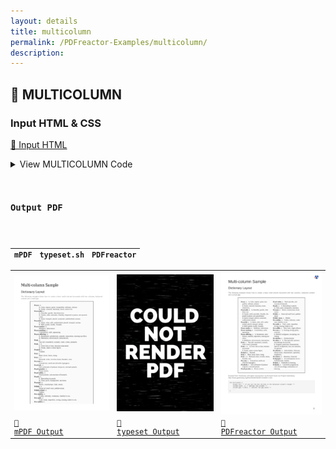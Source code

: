 ```yaml
---
layout: details
title: multicolumn
permalink: /PDFreactor-Examples/multicolumn/
description: 
---
```




## 🔬 MULTICOLUMN

### Input HTML & CSS

[📄 Input HTML](https://raw.githubusercontent.com/azettl/compare.html2pdf.tools/master//html/PDFreactor%20Examples/multicolumn/multicolumn.html)

<details>
    <summary>
        View MULTICOLUMN Code
    </summary>
    <pre>
        <code>
            &lt;!DOCTYPE html&gt;
&lt;html lang=&quot;en-US&quot;&gt;
    &lt;head&gt;
        &lt;meta content=&quot;text/html; charset=UTF-8&quot; http-equiv=&quot;Content-Type&quot;/&gt;
        &lt;title&gt;Multi-column Sample&lt;/title&gt;
        
        &lt;style&gt;
            /***************************************************
             * Page
             ***************************************************/
            
            @page {
                margin: 1.5cm;
                
                @bottom-right {
                    content: counter(page);
                    vertical-align: top;
                    font-size: 12pt;
                    color: black;
                }
            }
            
            /* Styles that should specifically not affect browsers */
            @media print {
                .pageBreak + * {
                    break-before: page;
                    margin-top: 0;
                }
            
                .pageBreakBefore {
                    break-before: page;
                    margin-top: 0;
                }
                
                h1 {
                    break-before: page;
                    margin-top: 0 !important;
                }
            }
            
            /* Some basic style for browsers */
            @media screen {
                
                html {
                    background-color: lightgray;
                }
                
                body {
                    max-width: 1200px;
                    margin: 8px auto;
                    
                    padding: 32px;
                    padding-top: 0;
                    border: 1px solid darkgray;
                    background-color: white;
                }
                
                img {
                    max-width: 18cm;
                }
                
                h1 {
                    margin-top: 1cm !important;
                }
            }
            
            /***************************************************
             * General
             ***************************************************/
            
            html {
                font-family: arial, sans-serif;
                font-size: 10pt;
                color: #222222;
            }
            
            div, div p, blockquote {
                color: #222222;
            }
            
            h1, h2, h3, h4, h5, h6 {
                font-weight: normal;
                margin-top: 0.6cm;
                break-after: avoid;
            }
            
            h1 {
                font-size: 24pt;
                margin-bottom: 0.5cm;
            }
            
            h2 {
                font-size: 18pt;
                margin: 0.4cm 0;
            }
            
            h3 {
                font-size: 14pt;
                margin: 0.4cm 0;
            }
            
            h4 {
                font-size: 12pt;
                text-decoration: underline;
                margin-bottom: 0.25cm;
            }
            
            p, td, th, li {
                font-size: 10pt;
                line-height: 1.25;
                color: #666666;
            }
            
            p {
                text-align: justify;
            }
            
            a {
                color: #e41d03;
                text-decoration: underline;
            }
            
            barcode, math {
                color: black;
            }
            
            blockquote {
                font-family: 'times new roman', serif;
                font-style: italic;
                margin: 2mm;
                padding: 0;
            }
            
            table {
                margin-left: auto;
                margin-right: auto;
                border-collapse: collapse;
                background-color: transparent;
            }
            
            table, td, th {
                border: thin solid #e1e1e1;
            }
            
            td, th {
                padding: 0.2cm;
            }
            
            th {
                text-align: center;
                background-color: #f5f5f5;
            }
            
            
            
            
            table.code, td.code, div.code, img.sample {
                background-color: #f5f5f5;
                break-before: avoid;
            }
            
            ul, ol {
                break-inside: avoid;
            }
            
            
            
            
            /***************************************************
             * Box Classes
             ***************************************************/
            
            div.code, div.result, div.experimentalNote, img.sample {
                margin-bottom: 0.25cm;
                border: 1pt solid #e1e1e1;
                padding: 2.5mm;
                break-before: avoid;
                break-inside: avoid;
            }
            
            div.code p {
                text-align: inherit;
            }
            
            :-ro-matches(div.code, div.result) p:first-of-type {
                margin-top: 0;
            }
            
            :-ro-matches(div.code, div.result) p:last-of-type {
                margin-bottom: 0;
            }
            
            code, .code {
                font-family: 'courier new', monospace;
                font-size: 8pt;
                line-height: 1.2;
            }
            
            code {
                white-space: pre;
            }
            
            code .comment {
                color: #3f7f5f;
            }
            
            div.result {
                font-family: 'times new roman', serif;
                border: 1pt solid #222222;
                background-color: white;
            }
            
            div.result p {
                color: #222222;
            }
            
            div.result p:first-child {
                margin-top: 0;
            }
            
            div.result p:last-child {
                margin-bottom: 0;
            }
            
            div.experimentalNote {
                border-color: yellow;
                background-color: lightyellow;
                margin: 1cm 0;
                text-align: justify;
            }
            
            /***************************************************
             * Break Classes
             ***************************************************/
            
            .columnBreak {
                break-after: column;
            }
            
            /******************************************
             * Preferences
             *******************************************/
            
            @-ro-preferences {
                page-layout: 1 column;
                initial-zoom: fit-page;
            }
            &lt;/style&gt;
        &lt;style&gt;/* Fonts */

@font-face {
    font-family: Handwriting;
    src: url(&quot;JOURNAL.TTF&quot;) format(&quot;truetype&quot;);
}

@page landscape {
    size: A4 landscape;
}



/* General */

h2:not(:first-of-type) {
    break-before: page;
    margin-top: 0;
}

div.sample {
    border: thin solid black;
    hyphens: auto;
}


/* Sample: Dictionary */

div.dictionary {
    line-height: 1.2;
    hyphenate-before: 3;
    hyphenate-after: 4;
    
    -webkit-column-count: 2;
    -moz-column-count: 2;
    column-count: 2;
    
    -webkit-column-gap: 0.25in;
    -moz-column-gap: 0.25in;
    column-gap: 0.25in;
    
    padding: 0.25in;
    
    width: 5in;
    margin: auto;
    
    font-family: 'times new roman', serif;
    font-size: 10pt;
    
    background-color: rgb(250,250,250);
}

div.dictionary dl {
    margin: 0;
}

div.dictionary dt, 
div.dictionary dd {
    margin-left: 0.1in;
    break-before: avoid;
}

div.dictionary dt {
    text-indent: -0.1in;
    float: left;
    padding-right: 0.1in;
}

div.dictionary dd + div.dictionary dt {
    break-before: auto;
}

div.dictionary .smcap {
    font-variant: small-caps;
}

div.dictionary .lowercase {
    text-transform: lowercase;
}


/* Sample: Journal */

div.script {
    width: 5.5in;
    height: 6in;
    
    -webkit-column-width: 2.5in;
    -moz-column-width: 2.5in;
    column-width: 2.5in;
    
    -webkit-column-gap: 0.5in;
    -moz-column-gap: 0.5in;
    column-gap: 0.5in;
    
    -webkit-column-fill: auto;
    -moz-column-fill: auto;
    column-fill: auto;
    
    margin: auto;
    
    padding: 0.25in;
    padding-left: 0.5in;
    padding-right: 0.75in;
    
    font-family: Handwriting;
    
    background-image: -webkit-linear-gradient(0deg, burlywood -20%, beige 7%, beige 93%, burlywood 120%);
    background-image: -moz-linear-gradient(0deg, burlywood -20%, beige 7%, beige 93%, burlywood 120%);
    background-image: linear-gradient(90deg, burlywood -20%, beige 7%, beige 93%, burlywood 120%);
    
    hyphens: none;
}

div.script p {
    font-size: 14pt;
    line-height: 1.6;
    color: black;
}

div.script p:first-child {
    margin-top: 0;
}


/* Sample: Restaurant Menu */

div.menu {
    -webkit-column-count: 2;
    -moz-column-count: 2;
    column-count: 2;
    
    -webkit-column-gap: 0.25in;
    -moz-column-gap: 0.25in;
    column-gap: 0.25in;
    
    -webkit-column-rule: thin solid gray;
    -moz-column-rule: thin solid gray;
    column-rule: thin solid gray;
    
    padding: 0.1in 0.25in 0.2in;
    
    counter-reset: nr 16;
}

div.menu h1,
div.menu h2,
div.menu p,
div.menu li {
    font-family: 'times new roman', serif;
}

div.menu h1 {
    -webkit-column-span: all;
    -moz-column-span: all;
    column-span: all;
    
    margin-top: 0;
    padding-top: 3.5pt;
    padding-bottom: 4pt;
    
    text-align: center;
    
    color: black;
    
    font-variant: small-caps;
    font-weight: bold;
    font-size: 20pt;
    
    break-before: auto;
}

div.menu h1 + * {
    margin-top: 0;
}

div.menu h2 {
    margin-top: 0;
    
    text-align: left;
    
    color: black;
    
    font-variant: small-caps;
    font-weight: normal;
    font-size: 14pt;
    
    break-before: auto;
}

div.menu p,
div.menu li {
    color: black;
    font-size: 12pt;
}

div.menu img {
    display: block;
    
    width: 100%; 
    
    -webkit-column-span: all;
    -moz-column-span: all;
    column-span: all;
    
    margin-top: 0.25in;
    margin-bottom: 0.25in;
}

div.menu li {
    list-style-type: none;
    line-height: 1;
    
    margin-top: 0.1in;
    
    text-indent: -0.1in;
    
    counter-increment: nr;
}

div.menu li::before {
    content: counter(nr) &quot;.&quot;;
    
    float: left;
    
    width: 0.25in;
    margin-left: -0.35in;
    margin-right: 0.2in;
    
    text-align: right;
}


/* Sample: Article */

div.article {
    height: 2.5in;
    
    -webkit-column-count: 5;
    -moz-column-count: 5;
    column-count: 5;
    
    padding: 0.1in;
    
    background-image: -webkit-linear-gradient(3deg, indianred 15px, white 16px);
    background-image: -moz-linear-gradient(3deg, indianred 15px, white 16px);
    background-image: linear-gradient(87deg, indianred 15px, white 16px);
}

div.article h1 {
    text-align: right;
    
    color: black;
    
    font-family: 'times new roman', serif;
    font-size: 20pt;
    font-weight: bold;
    
    break-before: auto;
    
    break-after: column;
    
    margin-top: 0;
}

div.article p {
    font-family: 'times new roman', serif;
    font-size: 10.25pt;
    line-height: 1.3;
    
    margin-top: 0;
    margin-bottom: 0;
    text-indent: 0.25in;
    
    color: black;
}

div.article p:first-of-type,
div.article img + p {
    text-indent: 0in;
}

div.article img {
    display: block;
    
    margin: auto;
    
    break-before: column;
    
    break-after: column;
    
    height: 100%;
}

/* Sample: Base-line */

div.grid {
    page: landscape; 
}

div.surround h2 {
    margin: 0;
    break-before: avoid;
}

div.container &gt; h2 {
    margin-bottom: 5pt;
    font-family: 'courier new', monospace;
    font-size: 14pt;
    text-align: center;
}

div.gridlayout {
    -ro-line-grid: create;
    padding: 3pt; 
    line-height: 1.2;
    height: 5.2in;
    width: 3.28in;
    
    -webkit-column-count: 3;
    -moz-column-count: 3;
    column-count: 3;
    
    -webkit-column-fill: auto;
    -moz-column-fill: auto;
    column-fill: auto;
}

div.container {
    float: left;
    margin-right: 6px;
}

div.gridlayout h2 {
    margin: 12pt 0 6pt;
}

div.gridlayout h2:first-child {
    margin-top: 0;
}

div.gridlayout p {
    line-height: inherit;
    margin: 0;
}

div.none {
    -ro-line-snap: none;
}

div.baseline {
    -ro-line-snap: baseline;
}

div.contain {
    -ro-line-snap: contain;
}

p.source {
    text-align: left;
}

span.nobreak {
    white-space: pre;
}
&lt;/style&gt;
    &lt;/head&gt;
    &lt;body&gt;
        &lt;h1&gt;Multi-column Sample&lt;/h1&gt;
        
        &lt;h2&gt;Dictionary Layout&lt;/h2&gt;
        
        &lt;p&gt;The following example shows how to create a basic multi-column 
           document with two columns, balanced content and a small gap.
        &lt;/p&gt; 
        
        &lt;div class=&quot;sample dictionary&quot;&gt;
            &lt;dl&gt;
                
                &lt;dt&gt;&lt;b&gt;Peace&lt;/b&gt;, &lt;i&gt;n.&lt;/i&gt;&lt;/dt&gt;
                &lt;dd&gt;&lt;b&gt;1.&lt;/b&gt; Calm, repose, quiet, tranquillity, stillness, silence.&lt;/dd&gt;
                &lt;dd&gt;&lt;b&gt;2.&lt;/b&gt; Amity, concord, harmony, truce, &lt;span class=&quot;smcap lowercase&quot;&gt;ARMISTICE&lt;/span&gt;.&lt;/dd&gt;
                
                &lt;dt&gt;&lt;b&gt;Peaceable&lt;/b&gt;, &lt;i&gt;a.&lt;/i&gt;&lt;/dt&gt;
                &lt;dd&gt;&lt;b&gt;1.&lt;/b&gt; Peaceful, pacific, free from war.&lt;/dd&gt;
                &lt;dd&gt;&lt;b&gt;2.&lt;/b&gt; Gentle, mild, amicable, friendly, disposed to peace, not quarrelsome.&lt;/dd&gt;
                &lt;dd&gt;&lt;b&gt;3.&lt;/b&gt; Quiet, tranquil, placid, unmoved, undisturbed, serene.&lt;/dd&gt;
                
                &lt;dt&gt;&lt;b&gt;Peaceful&lt;/b&gt;, &lt;i&gt;a.&lt;/i&gt;&lt;/dt&gt;
                &lt;dd&gt;&lt;b&gt;1.&lt;/b&gt; Quiet, calm, still, undisturbed, placid, tranquil, serene.&lt;/dd&gt;
                &lt;dd&gt;&lt;b&gt;2.&lt;/b&gt; Mild, gentle, kindly, friendly.&lt;/dd&gt;
                
                &lt;dt&gt;&lt;b&gt;Peace-maker&lt;/b&gt;, &lt;i&gt;n.&lt;/i&gt;&lt;/dt&gt;
                &lt;dd&gt;Mediator, intercessor.&lt;/dd&gt;
                
                &lt;dt&gt;&lt;b&gt;Peace-making&lt;/b&gt;, &lt;i&gt;a.&lt;/i&gt;&lt;/dt&gt;
                &lt;dd&gt;Conciliatory, mild, appeasing.&lt;/dd&gt;
                
                &lt;dt&gt;&lt;b&gt;Peace-offering&lt;/b&gt;, &lt;i&gt;n.&lt;/i&gt;&lt;/dt&gt;
                &lt;dd&gt;&lt;b&gt;1.&lt;/b&gt; Atonement, satisfaction, amends, reparation, atoning sacrifice.&lt;/dd&gt;
                &lt;dd&gt;&lt;b&gt;2.&lt;/b&gt; Mediation, olive-branch, intercession.&lt;/dd&gt;
                
                &lt;dt&gt;&lt;b&gt;Peak&lt;/b&gt;, &lt;i&gt;n.&lt;/i&gt;&lt;/dt&gt;
                &lt;dd&gt;Top (&lt;i&gt;of a mountain&lt;/i&gt;), summit, crest, crown, pinnacle.&lt;/dd&gt;
                
                &lt;dt&gt;&lt;b&gt;Peak&lt;/b&gt;, &lt;i&gt;v. n.&lt;/i&gt;&lt;/dt&gt;
                &lt;dd&gt;&lt;b&gt;1.&lt;/b&gt; Grow thin or lean, become emaciated.&lt;/dd&gt;
                &lt;dd&gt;&lt;b&gt;2.&lt;/b&gt; Sneak, make a mean figure.&lt;/dd&gt;
                
                &lt;dt&gt;&lt;b&gt;Peaked&lt;/b&gt;, &lt;i&gt;a.&lt;/i&gt;&lt;/dt&gt;
                &lt;dd&gt;Pointed.&lt;/dd&gt;
                
                &lt;dt&gt;&lt;b&gt;Peal&lt;/b&gt;, &lt;i&gt;n.&lt;/i&gt;&lt;/dt&gt;
                &lt;dd&gt;Blast, burst, blare, clang.&lt;/dd&gt;
                
                &lt;dt&gt;&lt;b&gt;Peal&lt;/b&gt;, &lt;i&gt;v. n.&lt;/i&gt;&lt;/dt&gt;
                &lt;dd&gt;Resound, echo, re-echo, boom, thunder, roar.&lt;/dd&gt;
                
                &lt;dt&gt;&lt;b&gt;Pea-nut&lt;/b&gt;, &lt;i&gt;n.&lt;/i&gt;&lt;/dt&gt;
                &lt;dd&gt;Ground-nut, earth-nut (&lt;i&gt;Arachis hypog&amp;#230;a&lt;/i&gt;).&lt;/dd&gt;
                
                &lt;dt&gt;&lt;b&gt;Pearlash&lt;/b&gt;, &lt;i&gt;n.&lt;/i&gt;&lt;/dt&gt;
                &lt;dd&gt;Sub-carbonate of potassa (&lt;i&gt;impure&lt;/i&gt;), calcined potash.&lt;/dd&gt;
                
                &lt;dt&gt;&lt;b&gt;Pearl-powder&lt;/b&gt;, &lt;i&gt;n.&lt;/i&gt;&lt;/dt&gt;
                &lt;dd&gt;&lt;span class=&quot;smcap&quot;&gt;Pearl-white&lt;/span&gt;.&lt;/dd&gt;
                
                &lt;dt&gt;&lt;b&gt;Pearl-white&lt;/b&gt;, &lt;i&gt;n.&lt;/i&gt;&lt;/dt&gt;
                &lt;dd&gt;Pearl-powder, sub-muriate of bismuth.&lt;/dd&gt;
                
                &lt;dt&gt;&lt;b&gt;Pearly&lt;/b&gt;, &lt;i&gt;a.&lt;/i&gt;&lt;/dt&gt;
                &lt;dd&gt;&lt;b&gt;1.&lt;/b&gt; Abounding in pearls.&lt;/dd&gt;
                &lt;dd&gt;&lt;b&gt;2.&lt;/b&gt; Clear, pure, transparent, nacreous.&lt;/dd&gt;
                
                &lt;dt&gt;&lt;b&gt;Peasant&lt;/b&gt;, &lt;i&gt;n.&lt;/i&gt;&lt;/dt&gt;
                &lt;dd&gt;Rustic, countryman, hind, swain.&lt;/dd&gt;
                
                &lt;dt&gt;&lt;b&gt;Pebble&lt;/b&gt;, &lt;i&gt;n.&lt;/i&gt;&lt;/dt&gt;
                &lt;dd&gt;Stone (&lt;i&gt;of small size&lt;/i&gt;), pebble-stone.&lt;/dd&gt;
                
                &lt;dt&gt;&lt;b&gt;Pebble-stone&lt;/b&gt;, &lt;i&gt;n.&lt;/i&gt;&lt;/dt&gt;
                &lt;dd&gt;Pebble.&lt;/dd&gt;
                
                &lt;dt&gt;&lt;b&gt;Peccability&lt;/b&gt;, &lt;i&gt;n.&lt;/i&gt;&lt;/dt&gt;
                &lt;dd&gt;Frailty, infirmity, weakness, liability to sin.&lt;/dd&gt;
                
                &lt;dt&gt;&lt;b&gt;Peccable&lt;/b&gt;, &lt;i&gt;a.&lt;/i&gt;&lt;/dt&gt;
                &lt;dd&gt;Frail, weak, imperfect, erring, sinning, liable to sin.&lt;/dd&gt;
                
                &lt;dt&gt;&lt;b&gt;Peccadillo&lt;/b&gt;, &lt;i&gt;n.&lt;/i&gt;&lt;/dt&gt;
                &lt;dd&gt;Petty fault, slight offence.&lt;/dd&gt;
                
                &lt;dt&gt;&lt;b&gt;Peccant&lt;/b&gt;, &lt;i&gt;a.&lt;/i&gt;&lt;/dt&gt;
                &lt;dd&gt;&lt;b&gt;1.&lt;/b&gt; Sinning, erring, guilty, criminal.&lt;/dd&gt;
                &lt;dd&gt;&lt;b&gt;2.&lt;/b&gt; Morbid, malignant, corrupting, corroding.&lt;/dd&gt;
                
                &lt;dt&gt;&lt;b&gt;Peculation&lt;/b&gt;, &lt;i&gt;n.&lt;/i&gt;&lt;/dt&gt;
                &lt;dd&gt;Embezzlement.&lt;/dd&gt;
                
                &lt;dt&gt;&lt;b&gt;Peculiar&lt;/b&gt;, &lt;i&gt;a.&lt;/i&gt;&lt;/dt&gt;
                &lt;dd&gt;&lt;b&gt;1.&lt;/b&gt; That specially pertains, that belongs exclusively.&lt;/dd&gt;
                &lt;dd&gt;&lt;b&gt;2.&lt;/b&gt; Singular, particular, characteristic, special, exceptional, rare, not common, not general.&lt;/dd&gt;
                
                &lt;dt&gt;&lt;b&gt;Peculiarity&lt;/b&gt;, &lt;i&gt;n.&lt;/i&gt;&lt;/dt&gt;
                &lt;dd&gt;Individuality, idiocrasy, idiosyncrasy, characteristic, speciality, singularity.&lt;/dd&gt;
                
                &lt;dt&gt;&lt;b&gt;Pecuniary&lt;/b&gt;, &lt;i&gt;a.&lt;/i&gt;&lt;/dt&gt;
                &lt;dd&gt;Monetary, financial.&lt;/dd&gt;
               
                &lt;dt&gt;&lt;b&gt;Pedagogue&lt;/b&gt;, &lt;i&gt;n.&lt;/i&gt;&lt;/dt&gt;
                &lt;dd&gt;[&lt;i&gt;A contemptuous term.&lt;/i&gt;] Schoolmaster, teacher.&lt;/dd&gt;
                
                &lt;dt&gt;&lt;b&gt;Pedant&lt;/b&gt;, &lt;i&gt;n.&lt;/i&gt;&lt;/dt&gt;
                &lt;dd&gt;Pretender to learning.&lt;/dd&gt;
                
                &lt;dt&gt;&lt;b&gt;Pedantic&lt;/b&gt;, &lt;i&gt;a.&lt;/i&gt;&lt;/dt&gt;
                &lt;dd&gt;Conceited, pragmatical, vain of knowledge, ostentations of learning.&lt;/dd&gt;
                
            &lt;/dl&gt;
        &lt;/div&gt;
        
        &lt;p class=&quot;source&quot;&gt;Excerpt from &quot;Dictionary of English Synonymes&quot; by Richard Soule via Project Gutenberg:
            &lt;span class=&quot;nobreak&quot;&gt;http://www.gutenberg.org/files/38390/38390-h/38390-h.htm&lt;/span&gt;&lt;/p&gt;
        
        &lt;div class=&quot;code&quot;&gt;
            &lt;code&gt;div.dictionary {
    height 6in; /* if not set the box shrinks to the balanced column's height */
    column-count: 2; /* defines two columns */
    column-gap: 0.25in; /* defines the gap width */
    ...
}&lt;/code&gt;
        &lt;/div&gt;
        
        
        &lt;h2&gt;Journal Layout&lt;/h2&gt;
        
        &lt;p&gt;In this example the columns are defined by width and their content 
           is laid out to fully fill each column before beginning the next 
           rather than balancing all column heights equally. The gap is a 
           little bigger, to leave room for written side-notes.
        &lt;/p&gt;
        
        &lt;div class=&quot;sample script&quot;&gt;
            &lt;p&gt;Monday, 8th.&lt;br/&gt;Fresh Breezes and Cloudy weather the most part of these 24 hours. At 10 a.m. weighed and came to sail; at Noon the South Foreland bore North-East 1/2 North, distant 6 or 7 Miles. Wind West by North, North-West.&lt;/p&gt;
            
            &lt;p&gt;Tuesday, 9th.&lt;br/&gt;Gentle breezes and Cloudy weather. At 7 p.m. the Tide being against us, Anchored in 13 fathoms of Water; Dungeness South-West by West. At 11 a.m. Weighed and made Sail down Channel; at Noon, Beachy Head, North by East 1/2 East, distant 6 Leagues, Latitude observed 50 degrees 30 minutes North. Wind North-West to North.&lt;/p&gt;
            
            &lt;p&gt;Wednesday, 10th.&lt;br/&gt;Variable: light Airs and Clear weather. At 8 p.m. Beachy Head North-East by East, distant 4 Leagues, and at 8 a.m. it bore North-East by North, 9 Leagues. Found the Variation of the Compass to be 23 degrees West; at Noon the Isle of Wight North-West by North. Wind West by North, North-East by East.&lt;/p&gt;
            
            &lt;p&gt;Thursday, 11th.&lt;br/&gt;Light Airs and Clear weather. At 8 p.m. Dunnose North by West 5 Leagues, and at 4 a.m. it bore North-North-East 1/2 East, distant 5 Leagues. Wind Variable.&lt;/p&gt;
            
        &lt;/div&gt;
        
        &lt;p class=&quot;source&quot;&gt;Excerpt from &quot;Captain Cook's Journal, First Voyage&quot;, Chapter 1 &quot;England to Rio Janeiro&quot; by James Cook via Project Gutenberg:
            &lt;span class=&quot;nobreak&quot;&gt;http://www.gutenberg.org/files/8106/8106-h/8106-h.htm&lt;/span&gt;&lt;/p&gt;
        
        &lt;div class=&quot;code&quot;&gt;&lt;code&gt;div.script {
    width: 5.5in;
    height: 6in; /* if not set columns will use space until end of the page */
    column-width: 2.5in; /* define column width, makes two for this box */
    column-gap: 0.5in;
    column-fill: auto; /* disables balanced column layout */
}&lt;/code&gt;&lt;/div&gt;
        
        
        &lt;h2&gt;Restaurant Menu with Spanning Content&lt;/h2&gt;
        
        &lt;p&gt;The following example shows an advanced layout with rules between
           columns and a headline and an image spanning the columns.
        &lt;/p&gt;
        
        &lt;div class=&quot;sample menu&quot;&gt;
            &lt;h1&gt;Sushi&lt;/h1&gt;
            
            &lt;p&gt;&lt;b&gt;Sushi&lt;/b&gt; (&lt;span lang=&quot;ja&quot;&gt;すし, 寿司, 鮨, 鮓, 寿斗, 寿し, 壽司&lt;/span&gt;)
               is a Japanese food consisting of cooked vinegared rice 
               (&lt;i&gt;shari&lt;/i&gt;) combined with other ingredients (&lt;i&gt;neta&lt;/i&gt;). 
               Neta and forms of sushi presentation vary, but the ingredient 
               which all sushi have in common is &lt;i&gt;shari&lt;/i&gt;. The most common 
               &lt;i&gt;neta&lt;/i&gt; is seafood.
            &lt;/p&gt;
            
            &lt;div&gt;
                &lt;img src=&quot;sushi.jpg&quot; alt=&quot;Sushi&quot; /&gt;
            &lt;/div&gt;
            
            &lt;h2&gt;Maki Sushi&lt;/h2&gt;
            
            &lt;ol&gt;
                &lt;li&gt;&lt;b&gt;Avocado Maki&lt;/b&gt;&lt;br/&gt;&lt;i&gt;avocado, rice and nori (dried seaweed)&lt;/i&gt;
                &lt;/li&gt;
                &lt;li&gt;&lt;b&gt;Kappa Maki&lt;/b&gt;&lt;br/&gt;&lt;i&gt;cucumber, rice and nori (dried seaweed)&lt;/i&gt;
                &lt;/li&gt;
                &lt;li&gt;&lt;b&gt;Sake Maki&lt;/b&gt;&lt;br/&gt;&lt;i&gt;salmon, rice and nori (dried seaweed)&lt;/i&gt;
                &lt;/li&gt;
                &lt;li&gt;&lt;b&gt;Tekka Maki&lt;/b&gt;&lt;br/&gt;&lt;i&gt;tuna, rice and nori (dried seaweed)&lt;/i&gt;
                &lt;/li&gt;
                
            &lt;/ol&gt;
            
            &lt;h2&gt;Nigiri Sushi&lt;/h2&gt;
            
            &lt;ol&gt;
                &lt;li&gt;&lt;b&gt;Sake Nigiri&lt;/b&gt;&lt;br/&gt;&lt;i&gt;salmon, rice&lt;/i&gt;
                &lt;/li&gt;
                &lt;li&gt;&lt;b&gt;Ebi Nigiri&lt;/b&gt;&lt;br/&gt;&lt;i&gt;shrimp, rice&lt;/i&gt;
                &lt;/li&gt;
                &lt;li&gt;&lt;b&gt;Maguro Nigiri&lt;/b&gt;&lt;br/&gt;&lt;i&gt;tuna, rice&lt;/i&gt;
                &lt;/li&gt;
            &lt;/ol&gt;
            
        &lt;/div&gt;
        
        &lt;p class=&quot;source&quot;&gt;Excerpt &quot;Sushi&quot; from Wikipedia:
            &lt;span class=&quot;nobreak&quot;&gt;http://en.wikipedia.org/wiki/Sushi&lt;/span&gt;&lt;/p&gt;
        
        &lt;div class=&quot;code&quot;&gt;&lt;code&gt;div.menu {
    column-count: 2;
    column-gap: 0.25in;
    column-rule: thin solid gray; /* adds a thin gray line between columns*/
    ...
}
div.menu h1 {
    column-span: all; /* heading spans all the columns */
    ...
}
div.menu img {
    display: block;
    width: 100%;
    margin-top: 0.25in;
    margin-bottom: 0.25in;
    column-span: all; /* picture spans all the columns */
    ...
}&lt;/code&gt;&lt;/div&gt;
        
        
        
        &lt;h2&gt;Article with Single-Content Columns&lt;/h2&gt;
        
        &lt;p&gt;This simple example shows how content like a heading or image can
           be made sole content of a column using manual column breaks.
        &lt;/p&gt;
        
        &lt;div class=&quot;sample article&quot;&gt;
            &lt;h1&gt;United States Capitol&lt;/h1&gt;
            &lt;p&gt;The United States Capitol is the meeting place of the United 
               States Congress, the legislature of the federal government of 
               the United States.
            &lt;/p&gt;
            &lt;p&gt;Located in Wash&amp;shy;ing&amp;shy;ton, D.C., it sits atop Capitol Hill 
               at the eastern end of the National Mall. Though it has never 
               been the geographic center of the federal district, the Capitol 
               is the origin by which both the quadrants of the District are 
               divided and the city was planned. Officially, both the east and 
               west sides of the Capitol are referred to as &quot;fronts.&quot;
           &lt;/p&gt;
           &lt;img src=&quot;capitol.jpg&quot; alt=&quot;United States Capitol&quot;/&gt;
           &lt;p&gt;Historically, however, only the east front of the building was 
               intended for the arrival of visitors and dignitaries.
           &lt;/p&gt;
           &lt;p&gt;Like the federal buildings for the executive and judicial 
              branches, it is built in the distinctive neoclassical style and 
              has a white exterior.
           &lt;/p&gt;
        &lt;/div&gt;
        
        &lt;p class=&quot;source&quot;&gt;Excerpt &quot;United States Capitol&quot; from Wikipedia:
            &lt;span class=&quot;nobreak&quot;&gt;http://en.wikipedia.org/wiki/United_States_Capitol&lt;/span&gt;&lt;/p&gt;
        
        &lt;div class=&quot;code&quot;&gt;&lt;code&gt;div.article {
    height: 2.5in;
    column-count: 5;
    ...
}
div.article h1 {
    break-after: column; /* explicit break ensures heading has own column */
    ...
}
div.article img {
    display: block;
    height: 100%; /* makes the picture as high as the column it's in */
    margin: auto;
    break-before: column; /* explicit breaks ensure picture has own column */
    break-after: column;
}&lt;/code&gt;&lt;/div&gt;
        
        &lt;div class=&quot;grid&quot; lang=&quot;la&quot;&gt;
            
        &lt;h2&gt;Ensuring Vertical Rhythm for Improved Readability&lt;/h2&gt;
        
        &lt;p&gt;This sample shows how the different values of the property &lt;code&gt;-ro-line-snap&lt;/code&gt;
        are used to align the text vertically to a virtual grid, giving the content a more pleasant look.&lt;/p&gt;
            &lt;div class=&quot;surround&quot;&gt;
                &lt;div class=&quot;container&quot;&gt;
                    &lt;h2&gt;-ro-line-snap: none&lt;/h2&gt;
                    &lt;div class=&quot;sample gridlayout none&quot;&gt;
                        &lt;h2&gt;Lorem&lt;/h2&gt; 
                        &lt;p&gt;ipsum dolor sit amet, consetetur sadipscing elitr, sed diam nonumy eirmod tempor invidunt ut labore et dolore magna aliquyam erat, sed diam voluptua. At vero eos et accusam et justo duo dolores et ea rebum. Stet clita kasd gubergren, no sea takimata sanctus est Lorem ipsum dolor sit amet.&lt;/p&gt; &lt;h2&gt;Lorem&lt;/h2&gt; &lt;p&gt;ipsum dolor sit amet, consetetur sadipscing elitr, sed diam nonumy eirmod tempor invidunt ut labore et dolore magna aliquyam erat, sed diam voluptua. At vero eos et accusam et justo duo dolores et ea rebum. Stet clita kasd gubergren, no sea takimata sanctus est Lorem ipsum dolor sit amet.
                        Lorem ipsum dolor sit amet, consetetur sadipscing elitr, sed diam nonumy eirmod tempor invidunt ut labore et dolore magna aliquyam erat, sed diam voluptua. At vero eos et accusam et justo duo dolores et ea rebum. Stet clita kasd gubergren, no sea takimata sanctus est Lorem ipsum dolor sit amet.&lt;/p&gt; &lt;h2&gt;Lorem&lt;/h2&gt; &lt;p&gt;ipsum dolor sit amet, consetetur sadipscing elitr, sed diam nonumy eirmod tempor invidunt ut labore et dolore magna aliquyam erat, sed diam voluptua. At vero eos et accusam et justo duo dolores et ea rebum. Stet clita kasd gubergren, no sea takimata sanctus est Lorem ipsum dolor sit amet.&lt;/p&gt;
                    &lt;/div&gt;
                &lt;/div&gt;
                &lt;div class=&quot;container&quot;&gt;
                    &lt;h2&gt;-ro-line-snap: baseline&lt;/h2&gt;
                    &lt;div class=&quot;sample gridlayout baseline&quot;&gt;
                        &lt;h2&gt;Lorem&lt;/h2&gt; 
                        &lt;p&gt;ipsum dolor sit amet, consetetur sadipscing elitr, sed diam nonumy eirmod tempor invidunt ut labore et dolore magna aliquyam erat, sed diam voluptua. At vero eos et accusam et justo duo dolores et ea rebum. Stet clita kasd gubergren, no sea takimata sanctus est Lorem ipsum dolor sit amet.&lt;/p&gt; &lt;h2&gt;Lorem&lt;/h2&gt; &lt;p&gt;ipsum dolor sit amet, consetetur sadipscing elitr, sed diam nonumy eirmod tempor invidunt ut labore et dolore magna aliquyam erat, sed diam voluptua. At vero eos et accusam et justo duo dolores et ea rebum. Stet clita kasd gubergren, no sea takimata sanctus est Lorem ipsum dolor sit amet.
                        Lorem ipsum dolor sit amet, consetetur sadipscing elitr, sed diam nonumy eirmod tempor invidunt ut labore et dolore magna aliquyam erat, sed diam voluptua. At vero eos et accusam et justo duo dolores et ea rebum. Stet clita kasd gubergren, no  sea takimata sanctus est Lorem ipsum dolor sit amet.&lt;/p&gt; &lt;h2&gt;Lorem&lt;/h2&gt; &lt;p&gt;ipsum dolor sit amet, consetetur sadipscing elitr, sed diam nonumy eirmod tempor invidunt ut labore et dolore magna aliquyam erat, sed diam voluptua. At vero eos et  accusam et justo duo dolores et ea rebum. Stet clita kasd gubergren, no sea takimata sanctus est Lorem ipsum dolor sit amet.&lt;/p&gt;
                    &lt;/div&gt;
                &lt;/div&gt;
                &lt;div class=&quot;container&quot;&gt;
                    &lt;h2&gt;-ro-line-snap: contain&lt;/h2&gt;
                    &lt;div class=&quot;sample gridlayout contain&quot;&gt;
                        &lt;h2&gt;Lorem&lt;/h2&gt; 
                        &lt;p&gt;ipsum dolor sit amet, consetetur sadipscing elitr, sed diam nonumy eirmod tempor invidunt ut labore et dolore magna aliquyam erat, sed diam voluptua. At vero eos et accusam et justo duo dolores et ea rebum. Stet clita kasd    gubergren, no sea takimata sanctus est Lorem ipsum dolor sit amet.&lt;/p&gt; &lt;h2&gt;Lorem&lt;/h2&gt; &lt;p&gt;ipsum dolor sit amet, consetetur sadipscing elitr, sed diam nonumy eirmod tempor invidunt ut labore et dolore magna aliquyam erat, sed diam voluptua. At  vero eos et accusam et justo duo dolores et ea rebum. Stet clita kasd gubergren, no sea takimata sanctus est Lorem ipsum dolor sit amet.
                        Lorem ipsum dolor sit amet, consetetur sadipscing elitr, sed diam nonumy eirmod tempor invidunt ut labore et dolore magna aliquyam erat, sed diam voluptua. At vero eos et accusam et justo duo dolores et ea rebum. Stet clita kasd gubergren, no  sea takimata sanctus est Lorem ipsum dolor sit amet.&lt;/p&gt; &lt;h2&gt;Lorem&lt;/h2&gt; &lt;p&gt;ipsum dolor sit amet, consetetur sadipscing elitr, sed diam nonumy eirmod tempor invidunt ut labore et dolore magna aliquyam erat, sed diam voluptua. At vero eos et  accusam et justo duo dolores et ea rebum. Stet clita kasd gubergren, no sea takimata sanctus est Lorem ipsum dolor sit amet.&lt;/p&gt;
                    &lt;/div&gt;
                &lt;/div&gt;
            &lt;/div&gt;
        &lt;/div&gt;
        
        &lt;div class=&quot;code&quot; style=&quot;clear: left;&quot;&gt;&lt;code&gt;div.gridlayout {
    column-count: 3;
    -ro-line-grid: create; /* create the virtual grid to which lines can snap */
    line-height: 1.2; /* sets the distance between the virtual grid lines */
    ...
}
div.none {
    -ro-line-snap: none; /* text is not vertically aligned to grid */
}
div.baseline {
    -ro-line-snap: baseline; /* text baseline is vertically aligned to grid */
}
div.contain {
    -ro-line-snap: contain; /* larger text is aligned in the middle of grid lines */
}
        &lt;/code&gt;&lt;/div&gt;
        
        &lt;p&gt;As seen in the first box, without a line grid differently sized elements 
        like the headers shift the lines. There is a noticeable deviation in the vertical postion 
        of lines in two adjacent columns. Also single lines at the bottom of a column may
        stand out.&lt;/p&gt;
        
        &lt;p&gt;To prevent this unaethestic positioning, the lines of all columns need to be aligned
        to a common, invisible grid. With the CSS property &lt;code&gt;-ro-line-grid&lt;/code&gt;,
        such a virtual grid is created. By setting the property &lt;code&gt;-ro-line-snap&lt;/code&gt;,
        lines can be aligned to this grid.&lt;/p&gt;
        
        &lt;p&gt;In the second box, the baselines of the text are aligned to said invisible grid.
        Adjacent lines now have the same vertical position, which improves the readability
        and gives the text a tidier look. Note that the distance between the headings
        and paragraphs has become larger, as the first line has to be moved further down in
        order to match its baseline with the grid.&lt;/p&gt;
        
        &lt;p&gt;In the third box, the property is set to &lt;code&gt;contain&lt;/code&gt;. 
        This has no different effect on the normal text, however for text with a different
        line-height or font, this yields a different result. While headings are no longer
        baseline aligned, the result can, depending on the specific scenario, be space-saving.
        Whether it visually fits the surrounding design has to be tried.&lt;/p&gt;
        
        &lt;p&gt;In all cases the top and bottom margins of paragraphs and headings may require 
        adjustments to produce the desired result.&lt;/p&gt;
        
    &lt;/body&gt;
&lt;/html&gt;

        </code>
    </pre>
</details>

### Output PDF

| mPDF | typeset.sh | PDFreactor |
|---------|---------|---------|
| ![mPDF Preview](mpdf__html_PDFreactor_Examples_multicolumn_multicolumn.html.png) | ![typeset Preview](typeset__html_PDFreactor_Examples_multicolumn_multicolumn.html.png) | ![PDFreactor Preview](pdfreactor__html_PDFreactor_Examples_multicolumn_multicolumn.html.png) |
| [📕 mPDF Output](mpdf__html_PDFreactor_Examples_multicolumn_multicolumn.html.pdf) | [📕 typeset Output](typeset__html_PDFreactor_Examples_multicolumn_multicolumn.html.pdf) | [📕 PDFreactor Output](pdfreactor__html_PDFreactor_Examples_multicolumn_multicolumn.html.pdf) |


